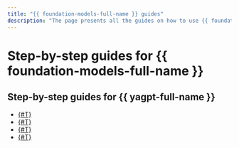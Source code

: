 ```yaml
---
title: "{{ foundation-models-full-name }} guides"
description: "The page presents all the guides on how to use {{ foundation-models-full-name }} in {{ yandex-cloud }}. How-to guides."
---
```


# Step-by-step guides for {{ foundation-models-full-name }}

## Step-by-step guides for {{ yagpt-full-name }}

* [{#T}](./yandexgpt/create-chat.md)
* [{#T}](./yandexgpt/create-prompt.md)
* [{#T}](./yandexgpt/async-request.md)
* [{#T}](./yandexgpt/finetune.md)
